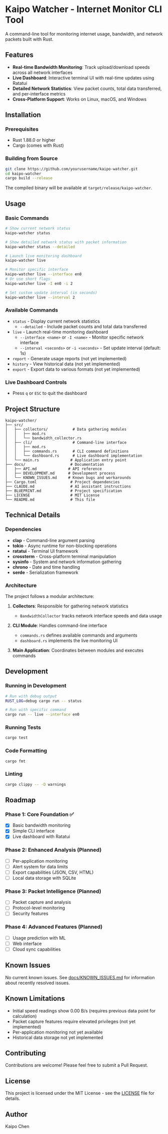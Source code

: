 # Kaipo Watcher - Internet Monitor CLI Tool

A command-line tool for monitoring internet usage, bandwidth, and network packets built with Rust.

## Features

- **Real-time Bandwidth Monitoring**: Track upload/download speeds across all network interfaces
- **Live Dashboard**: Interactive terminal UI with real-time updates using Ratatui
- **Detailed Network Statistics**: View packet counts, total data transferred, and per-interface metrics
- **Cross-Platform Support**: Works on Linux, macOS, and Windows

## Installation

### Prerequisites

- Rust 1.88.0 or higher
- Cargo (comes with Rust)

### Building from Source

```bash
git clone https://github.com/yourusername/kaipo-watcher.git
cd kaipo-watcher
cargo build --release
```

The compiled binary will be available at `target/release/kaipo-watcher`.

## Usage

### Basic Commands

```bash
# Show current network status
kaipo-watcher status

# Show detailed network status with packet information
kaipo-watcher status --detailed

# Launch live monitoring dashboard
kaipo-watcher live

# Monitor specific interface  
kaipo-watcher live --interface en0
# Or use short flags
kaipo-watcher live -I en0 -i 2

# Set custom update interval (in seconds)
kaipo-watcher live --interval 2
```

### Available Commands

- `status` - Display current network statistics
  - `--detailed` - Include packet counts and total data transferred
- `live` - Launch real-time monitoring dashboard
  - `--interface <name>` or `-I <name>` - Monitor specific network interface
  - `--interval <seconds>` or `-i <seconds>` - Set update interval (default: 1s)
- `report` - Generate usage reports (not yet implemented)
- `history` - View historical data (not yet implemented)
- `export` - Export data to various formats (not yet implemented)

### Live Dashboard Controls

- Press `q` or `ESC` to quit the dashboard

## Project Structure

```
kaipo-watcher/
├── src/
│   ├── collectors/           # Data gathering modules
│   │   ├── mod.rs
│   │   └── bandwidth_collector.rs
│   ├── cli/                  # Command-line interface
│   │   ├── mod.rs
│   │   ├── commands.rs       # CLI command definitions
│   │   └── dashboard.rs      # Live dashboard implementation
│   └── main.rs              # Application entry point
├── docs/                    # Documentation
│   ├── API.md              # API reference
│   ├── DEVELOPMENT.md      # Development process
│   └── KNOWN_ISSUES.md     # Known bugs and workarounds
├── Cargo.toml               # Project dependencies
├── CLAUDE.md                # AI assistant instructions
├── BLUEPRINT.md             # Project specification
├── LICENSE                  # MIT License
└── README.md                # This file
```

## Technical Details

### Dependencies

- **clap** - Command-line argument parsing
- **tokio** - Async runtime for non-blocking operations
- **ratatui** - Terminal UI framework
- **crossterm** - Cross-platform terminal manipulation
- **sysinfo** - System and network information gathering
- **chrono** - Date and time handling
- **serde** - Serialization framework

### Architecture

The project follows a modular architecture:

1. **Collectors**: Responsible for gathering network statistics
   - `BandwidthCollector` tracks network interface speeds and data usage

2. **CLI Module**: Handles command-line interface
   - `commands.rs` defines available commands and arguments
   - `dashboard.rs` implements the live monitoring UI

3. **Main Application**: Coordinates between modules and executes commands

## Development

### Running in Development

```bash
# Run with debug output
RUST_LOG=debug cargo run -- status

# Run with specific command
cargo run -- live --interface en0
```

### Running Tests

```bash
cargo test
```

### Code Formatting

```bash
cargo fmt
```

### Linting

```bash
cargo clippy -- -D warnings
```

## Roadmap

### Phase 1: Core Foundation ✅
- [x] Basic bandwidth monitoring
- [x] Simple CLI interface
- [x] Live dashboard with Ratatui

### Phase 2: Enhanced Analysis (Planned)
- [ ] Per-application monitoring
- [ ] Alert system for data limits
- [ ] Export capabilities (JSON, CSV, HTML)
- [ ] Local data storage with SQLite

### Phase 3: Packet Intelligence (Planned)
- [ ] Packet capture and analysis
- [ ] Protocol-level monitoring
- [ ] Security features

### Phase 4: Advanced Features (Planned)
- [ ] Usage prediction with ML
- [ ] Web interface
- [ ] Cloud sync capabilities

## Known Issues

No current known issues. See [docs/KNOWN_ISSUES.md](docs/KNOWN_ISSUES.md) for information about recently resolved issues.

## Known Limitations

- Initial speed readings show 0.00 B/s (requires previous data point for calculation)
- Packet capture features require elevated privileges (not yet implemented)
- Per-application monitoring not yet available
- Historical data storage not yet implemented

## Contributing

Contributions are welcome! Please feel free to submit a Pull Request.

## License

This project is licensed under the MIT License - see the [LICENSE](LICENSE) file for details.

## Author

Kaipo Chen